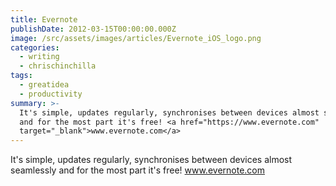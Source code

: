 ```yaml
---
title: Evernote
publishDate: 2012-03-15T00:00:00.000Z
image: /src/assets/images/articles/Evernote_iOS_logo.png
categories:
  - writing
  - chrischinchilla
tags:
  - greatidea
  - productivity
summary: >-
  It's simple, updates regularly, synchronises between devices almost seamlessly
  and for the most part it's free! <a href="https://www.evernote.com"
  target="_blank">www.evernote.com</a>
---
```


It's simple, updates regularly, synchronises between devices almost seamlessly and for the most part it's free! <a href="https://www.evernote.com" target="_blank">www.evernote.com</a>
